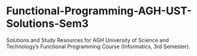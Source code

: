 # Functional-Programming-AGH-UST-Solutions-Sem3
Solutions and Study Resources for AGH University of Science and Technology’s Functional Programming Course (Informatics, 3rd Semester).
